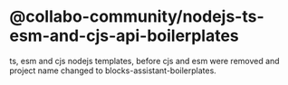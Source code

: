 # @collabo-community/nodejs-ts-esm-and-cjs-api-boilerplates

ts, esm and cjs nodejs templates, before cjs and esm were removed and project name changed to blocks-assistant-boilerplates.
